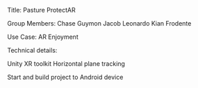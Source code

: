Title: Pasture ProtectAR

Group Members:
Chase Guymon
Jacob Leonardo
Kian Frodente

Use Case: AR Enjoyment

Technical details:

Unity XR toolkit
Horizontal plane tracking

Start and build project to Android device
      

